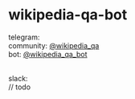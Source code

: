 # wikipedia-qa-bot

telegram:<br>
community: <a href="http://t.me/wikipedia_qa">@wikipedia_qa</a><br>
bot: <a href="http://t.me/wikipedia_qa_bot">@wikipedia_qa_bot</a><br><br>

slack:<br>
// todo
